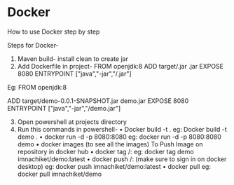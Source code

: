 # Docker
How to use Docker step by step

Steps for Docker-
1.	Maven build- install clean to create jar
2.	Add Dockerfile in project-
FROM openjdk:8
ADD target/<NameOfJar>.jar <GiveName>.jar
EXPOSE 8080
ENTRYPOINT ["java","-jar","/<GiveName>.jar"]

Eg:
FROM openjdk:8

ADD target/demo-0.0.1-SNAPSHOT.jar demo.jar
EXPOSE 8080
ENTRYPOINT ["java","-jar","/demo.jar"]

3.	Open powershell at projects directory
4.	Run this commands in powershell-
•	Docker build -t <GivenName> .    eg: Docker build -t demo . 
•	docker run -d -p 8080:8080 <GivenName>  eg: docker run -d -p 8080:8080 demo
•	docker images (to see all the images)
To Push Image on repository in docker hub
•	docker tag <givenName> <dockerId>/<repositoryName>:<tagNameOfImage>  eg: docker tag demo imnachiket/demo:latest
•	docker push <dockerId>/<reposirotyName>:<tagNameOfImage>   (make sure to sign in on docker desktop)  eg: docker push imnachiket/demo:latest
•	docker pull <repositoryName> eg: docker pull imnachiket/demo

